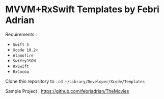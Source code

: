 # MVVM+RxSwift Templates by Febri Adrian

Requirements :
* `Swift 5`
* `Xcode 10.2+`
* `Alamofire`
* `SwiftyJSON`
* `RxSwift`
* `RxCocoa`

Clone this repository to : `cd ~/Library/Developer/Xcode/Templates`

Sample Project : https://github.com/febriadrian/TheMovies
